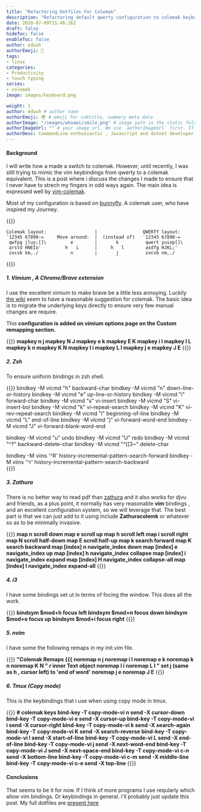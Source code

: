 ```yaml
---
title: "Refactoring Dotfiles For Colemak"
description: "Refactoring default qwerty configuration to colemak keyboard layout for common unix programs."
date: 2020-07-09T15:46:26Z
draft: false
hideToc: false
enableToc: false
author: eduuh
authorEmoji: 🤖
tags:
- linux
categories:
- Productivity
- touch typing
series:
- colemak
image: images/keyboard.png

weight: 1
author: eduuh # author name
authorEmoji: 😎 # emoji for subtitle, summary meta data
authorImage: "/images/whoami/smile.png" # image path in the static folder
authorImageUrl: "" # your image url. We use `authorImageUrl` first. If not set, we use `authorImage`.
authorDesc: CommandLine enthusiastic , Javascript and dotnet developer # author description
---
```


#### Background

I will write how a made a switch to colemak. However, until recently, I was still trying to mimic the vim keybindings from qwerty to a colemak equivalent. This is a post where i discuss the changes I made to ensure that I never have to strech my fingers in odd ways again. The main idea is expressed well by [vim-colemak](https://github.com/jooize/vim-colemak).

Most of my configuration is based on [bunnyfly](https://github.com/bunnyfly/dotfiles). A colemak user, who have inspired my Journey.

{{<boxmd>}}
```layouts
Colemak layout:                  |                 QWERTY layout:
`12345 67890-=     Move around:  |  (instead of)   `12345 67890-=
 qwfpg jluy;[]\         e        |       k          qwert yuiop[]\
 arstd HNEIo'         h   i      |     h   l        asdfg HJKL;'
 zxcvb km,./            n        |       j          zxcvb nm,./
```
{{</boxmd>}}

##### 1. Vimium , A Chrome/Brave extension

I use the excellent vimium to make brave be a little less annoying. Luckily [the wiki](https://github.com/philc/vimium/wiki/colemak) seem to have a reasonable suggestion for colemak. The basic idea is to migrate the underlying keys directly to ensure very few manual changes are require.

This **configuration is added on vimium options page on the Custom remapping section.**

{{<boxmd>}}
**mapkey n j
mapkey N J
mapkey e k
mapkey E K
mapkey i l
mapkey I L
mapkey k n
mapkey K N
mapkey l i
mapkey L I
mapkey j e
mapkey J E**
{{</boxmd>}}

##### 2. Zsh

To ensure uniform bindings in zsh shell. 

{{<boxmd>}}
  bindkey -M vicmd "h" backward-char
  bindkey -M vicmd "n" down-line-or-history
  bindkey -M vicmd "e" up-line-or-history
  bindkey -M vicmd "i" forward-char
  bindkey -M vicmd "s" vi-insert
  bindkey -M vicmd "S" vi-insert-bol
  bindkey -M vicmd "k" vi-repeat-search
  bindkey -M vicmd "K" vi-rev-repeat-search
  bindkey -M vicmd "l" beginning-of-line
  bindkey -M vicmd "L" end-of-line
  bindkey -M vicmd "j" vi-forward-word-end
  bindkey -M vicmd "J" vi-forward-blank-word-end

  bindkey -M vicmd "u" undo
  bindkey -M vicmd "U" redo
  bindkey -M vicmd "^?" backward-delete-char
  bindkey -M vicmd "^[[3~" delete-char

  bindkey -M viins '^R' history-incremental-pattern-search-forward
  bindkey -M viins '^r' history-incremental-pattern-search-backward      
{{</boxmd>}}

##### 3. Zathura

There is no better way to read pdf than [zathura]() and it also works for djvu and friends, as a plus point, it normally has very reasonable **vim** bindings , and an excellent configuration system, so we will leverage that. The best part is that we can just add to it using include **Zathuracolemk** or whatever so as to be minimally invasive.

{{<boxmd>}}
**map n scroll down
map e scroll up
map h scroll left
map i scroll right
map N scroll half-down
map E scroll half-up
map k search forward
map K search backward
map [index] n navigate_index down
map [index] e navigate_index up
map [index] h navigate_index collapse
map [index] i navigate_index expand
map [index] H navigate_index collapse-all
map [index] I navigate_index expand-all**
{{</boxmd>}}

##### 4. i3

I have some bindings set ut in terms of focing the window. This does all the work.

{{<boxmd>}}
**bindsym $mod+h			focus left
bindsym $mod+n			focus down
bindsym $mod+e			focus up
bindsym $mod+i			focus right**
{{</boxmd>}}

##### 5. nvim

I have some the following remaps in my init.vim file.

{{<boxmd>}}
**"Colemak Remaps {{{
noremap n j
noremap i l
noremap e k
noremap k n
noremap K N
" _r_   inner Text object
noremap l i
noremap L I
" set j (same as h , cursor left) to 'end of word'
noremap j e
noremap J E**
{{</boxmd>}}

##### 6. Tmux (Copy mode)
This is the keybindings that i use when using copy mode in tmux.

{{<boxmd>}}
**\# colemak keys
bind-key -T copy-mode-vi n send -X cursor-down
bind-key -T copy-mode-vi e send -X cursor-up
bind-key -T copy-mode-vi i send -X cursor-right
bind-key -T copy-mode-vi k send -X search-again
bind-key -T copy-mode-vi K send -X search-reverse
bind-key -T copy-mode-vi l send -X start-of-line
bind-key -T copy-mode-vi L send -X end-of-line
bind-key -T copy-mode-vi j send -X next-word-end
bind-key -T copy-mode-vi J send -X next-space-end
bind-key -T copy-mode-vi c-n send -X bottom-line
bind-key -T copy-mode-vi c-m send -X middle-line
bind-key -T copy-mode-vi c-e send -X top-line**
{{</boxmd>}}

#### Conclusions

That seems to be it for now. If I think of more programs I use reqularly which allow vim bindings. Or keybindings in general. i'll probably just update this post. My full dotfiles are [present here](https://github.com/eduuh/dotfiles)

